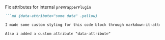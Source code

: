 <style>
.yellow {
  background-color: yellow !important; 
}
.yellow span {
  color: black !important;
}
</style>

Fix attributes for internal `preWrapperPlugin`

````md }
```md {data-attribute="some data" .yellow}
````

```md {data-attribute="some data" .yellow}
I made some custom styling for this code block through markdown-it-attrs

Also i added a custom attribute "data-attribute"

```

